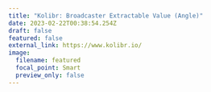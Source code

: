 ```yaml
---
title: "Kolibr: Broadcaster Extractable Value (Angle)"
date: 2023-02-22T00:38:54.254Z
draft: false
featured: false
external_link: https://www.kolibr.io/
image:
  filename: featured
  focal_point: Smart
  preview_only: false
---
```

